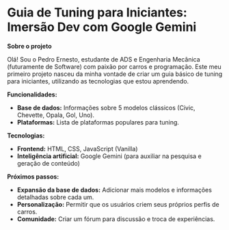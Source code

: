 ﻿# Guia de Tuning para Iniciantes: Imersão Dev com Google Gemini

**Sobre o projeto**

Olá! Sou o Pedro Ernesto, estudante de ADS e Engenharia Mecânica (futuramente de Software) com paixão por carros e programação. Este meu primeiro projeto nasceu da minha vontade de criar um guia básico de tuning para iniciantes, utilizando as tecnologias que estou aprendendo.

**Funcionalidades:**

* **Base de dados:** Informações sobre 5 modelos clássicos (Civic, Chevette, Opala, Gol, Uno).
* **Plataformas:** Lista de plataformas populares para tuning.

**Tecnologias:**

* **Frontend:** HTML, CSS, JavaScript (Vanilla)
* **Inteligência artificial:** Google Gemini (para auxiliar na pesquisa e geração de conteúdo)

**Próximos passos:**

* **Expansão da base de dados:** Adicionar mais modelos e informações detalhadas sobre cada um.
* **Personalização:** Permitir que os usuários criem seus próprios perfis de carros.
* **Comunidade:** Criar um fórum para discussão e troca de experiências.
